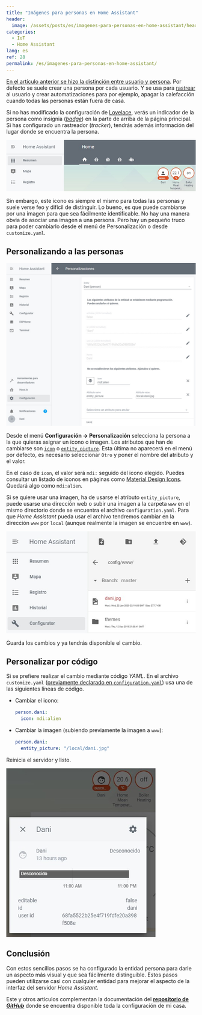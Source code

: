```yaml
---
title: "Imágenes para personas en Home Assistant"
header:
  image: /assets/posts/es/imagenes-para-personas-en-home-assistant/header.jpg
categories:
  - IoT
  - Home Assistant
lang: es
ref: 28
permalink: /es/imagenes-para-personas-en-home-assistant/
---
```


[En el artículo anterior se hizo la distinción entre usuario y persona](/es/configuracion-de-home-assistant-en-yaml/). Por defecto se suele crear una persona por cada usuario. Y se usa para [rastrear](https://www.home-assistant.io/integrations/device_tracker/) al usuario y crear automatizaciones para por ejemplo, apagar la calefacción cuando todas las personas están fuera de casa.

Si no has modificado la configuración de [Lovelace](https://www.home-assistant.io/lovelace/), verás un indicador de la persona como insignia ([*badge*](https://www.home-assistant.io/lovelace/views/#badges)) en la parte de arriba de la página principal. Si has configurado un rastreador (*tracker*), tendrás además información del lugar donde se encuentra la persona.

![Dashboard de Home Assistant con Persona como Badge](/assets/posts/es/imagenes-para-personas-en-home-assistant/resumen-persona.jpg)

Sin embargo, este icono es siempre el mismo para todas las personas y suele verse feo y difícil de distinguir. Lo bueno, es que puede cambiarse por una imagen para que sea fácilmente identificable. No hay una manera obvia de asociar una imagen a una persona. Pero hay un pequeño truco para poder cambiarlo desde el menú de Personalización o desde `customize.yaml`.

## Personalizando a las personas

![Personalización de manera visual de Persona](/assets/posts/es/imagenes-para-personas-en-home-assistant/personalizacion-persona.jpg)

Desde el menú **Configuración -> Personalización** selecciona la persona a la que quieras asignar un icono o imagen. Los atributos que han de cambiarse son [`icon`](https://www.home-assistant.io/docs/configuration/customizing-devices/#icon) o [`entity_picture`](https://www.home-assistant.io/docs/configuration/customizing-devices/#entity_picture). Esta última no aparecerá en el menú por defecto, es necesario seleccionar `Otro` y poner el nombre del atributo y el valor.

En el caso de `icon`, el valor será `mdi:` seguido del icono elegido. Puedes consultar un listado de iconos en páginas como [Material Design Icons](http://materialdesignicons.com/). Quedará algo como `mdi:alien`.

Si se quiere usar una imagen, ha de usarse el atributo `entity_picture`, puede usarse una dirección web o subir una imagen a la carpeta `www` en el mismo directorio donde se encuentra el archivo `configuration.yaml`. Para que *Home Assistant* pueda usar el archivo tendremos cambiar en la dirección `www` por `local` (aunque realmente la imagen se encuentre en `www`).

![Imagen de persona en servidor en carpeta www](/assets/posts/es/imagenes-para-personas-en-home-assistant/configurator-archivo-foto.jpg)

Guarda los cambios y ya tendrás disponible el cambio.

## Personalizar por código

Si se prefiere realizar el cambio mediante código *YAML*. En el archivo `customize.yaml` ([previamente declarado en `configuration.yaml`](https://www.home-assistant.io/docs/configuration/customizing-devices/#manual-customization)) usa una de las siguientes líneas de código.

- Cambiar el icono:

  ```yaml
  person.dani:
    icon: mdi:alien
  ```

- Cambiar la imagen (subiendo previamente la imagen a `www`):

  ```yaml
  person.dani:
    entity_picture: "/local/dani.jpg"
  ```

Reinicia el servidor y listo.

![Dashboard de Home Assistant con Persona con imagen cambiada](/assets/posts/es/imagenes-para-personas-en-home-assistant/resumen-persona-cambiada.jpg)

## Conclusión

Con estos sencillos pasos se ha configurado la entidad persona para darle un aspecto más visual y que sea fácilmente distinguible. Estos pasos pueden utilizarse casi con cualquier entidad para mejorar el aspecto de la interfaz del servidor *Home Assistant*.

Este y otros artículos complementan la documentación del [**repositorio de *GitHub***](https://github.com/danimart1991/home-assistant-config) donde se encuentra disponible toda la configuración de mi casa.
